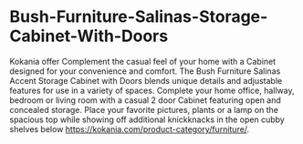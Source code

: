 # Bush-Furniture-Salinas-Storage-Cabinet-With-Doors
Kokania offer Complement the casual feel of your home with a Cabinet designed for your convenience and comfort. The Bush Furniture Salinas Accent Storage Cabinet with Doors blends unique details and adjustable features for use in a variety of spaces. Complete your home office, hallway, bedroom or living room with a casual 2 door Cabinet featuring open and concealed storage. Place your favorite pictures, plants or a lamp on the spacious top while showing off additional knickknacks in the open cubby shelves below  https://kokania.com/product-category/furniture/.
